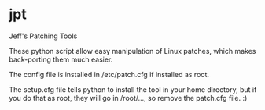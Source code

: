 jpt
===

Jeff's Patching Tools

These python script allow easy manipulation of Linux patches, which makes
back-porting them much easier.

The config file is installed in /etc/patch.cfg if installed as root.

The setup.cfg file tells python to install the tool in your home directory, but
if you do that as root, they will go in /root/..., so remove the patch.cfg file. :)
